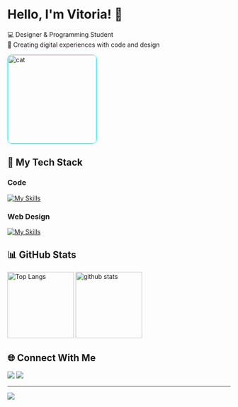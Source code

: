 # Hello, I'm Vitoria! 👋

💻 Designer & Programming Student  
🎨 Creating digital experiences with code and design  

<p align="left">
  <img alt="cat" height="200px" style="border-radius:5%;border:1px solid cyan" src="https://media3.giphy.com/media/F73KLZL9eAfDcDQFAt/giphy.gif?cid=ecf05e47jxkqz3hwz3i6zcexm8rfn51uol5eiepr3se43rgp&ep=v1_gifs_related&rid=giphy.gif&ct=s" />
</p>

## 🔧 My Tech Stack

### Code
[![My Skills](https://skillicons.dev/icons?i=js,python,vue,html,css,vscode,php)](https://skillicons.dev)

### Web Design
[![My Skills](https://skillicons.dev/icons?i=figma,wordpress,ps,ai)](https://skillicons.dev)

## 📊 GitHub Stats

<p align="left">
  <img alt="Top Langs" height="150px" src="https://github-readme-stats.vercel.app/api/top-langs/?username=vihari2&layout=compact&show_icons=true&theme=tokyonight" />
  <img alt="github stats" height="150px" src="https://github-readme-stats.vercel.app/api?username=vihari2&theme=tokyonight&show_icons=true" />
</p>

## 🌐 Connect With Me

<div align="left">
  <a href="https://www.linkedin.com/in/vih-freitasm/" target="_blank"><img src="https://img.shields.io/badge/-LinkedIn-%230077B5?style=for-the-badge&logo=linkedin&logoColor=white" target="_blank"></a> 
  <a href="https://gitlab.com/freitasvitoria712" target="_blank"><img src="https://img.shields.io/badge/GitLab-330F63?style=for-the-badge&logo=gitlab&logoColor=white" target="_blank"></a>
</div>

---

<a href="https://www.behance.net/arifreitas" target="_blank"><img src="https://img.shields.io/badge/Behance-1769FF?style=for-the-badge&logo=behance&logoColor=white" target="_blank"></a>
